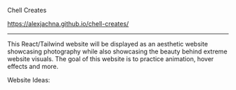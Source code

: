 Chell Creates

https://alexjachna.github.io/chell-creates/

---

This React/Tailwind website will be displayed as an aesthetic website showcasing photography while also showcasing the beauty behind extreme website visuals. The goal of this website is to practice animation, hover effects and more.

Website Ideas:
